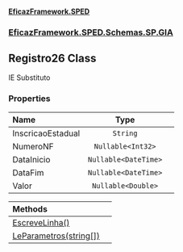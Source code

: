 #### [EficazFramework.SPED](EficazFrameworkSPED.md 'EficazFramework SPED')
### [EficazFramework.SPED.Schemas.SP.GIA](EficazFramework.SPED.Schemas.SP.GIA.md 'EficazFramework.SPED.Schemas.SP.GIA')

## Registro26 Class

IE Substituto
### Properties

| Name | Type | |
| :--- | :---: | :--- |
| InscricaoEstadual | `String` |  |
| NumeroNF | `Nullable<Int32>` |  |
| DataInicio | `Nullable<DateTime>` |  |
| DataFim | `Nullable<DateTime>` |  |
| Valor | `Nullable<Double>` |  |

| Methods | |
| :--- | :--- |
| [EscreveLinha()](EficazFramework.SPED.Schemas.SP.GIA/Registro26/EscreveLinha().md 'EficazFramework.SPED.Schemas.SP.GIA.Registro26.EscreveLinha()') | |
| [LeParametros(string[])](EficazFramework.SPED.Schemas.SP.GIA/Registro26/LeParametros(string[]).md 'EficazFramework.SPED.Schemas.SP.GIA.Registro26.LeParametros(string[])') | |
